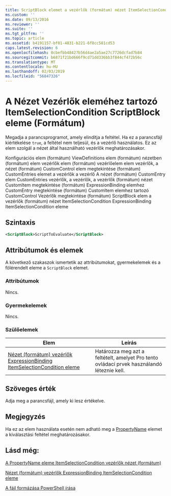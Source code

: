 ```yaml
---
title: ScriptBlock elemet a vezérlők (formátum) nézet ItemSelectionCondition |} A Microsoft Docs
ms.custom: ''
ms.date: 09/13/2016
ms.reviewer: ''
ms.suite: ''
ms.tgt_pltfrm: ''
ms.topic: article
ms.assetid: b4191157-bf01-4831-b221-6f8cc581cd53
caps.latest.revision: 6
ms.openlocfilehash: 0cbefbb48427b56d4ae2a5ae27c7726dcfad7b84
ms.sourcegitcommit: b6871f21bd666f9cd71dd336bb3f844cf472b56c
ms.translationtype: MT
ms.contentlocale: hu-HU
ms.lasthandoff: 02/03/2019
ms.locfileid: "56847326"
---
```

# <a name="scriptblock-element-for-itemselectioncondition-for-controls-for-view-format"></a>A Nézet Vezérlők eleméhez tartozó ItemSelectionCondition ScriptBlock eleme (Formátum)

Megadja a parancsprogramot, amely elindítja a feltétel. Ha ez a parancsfájl kiértékelése `true`, a feltétel nem teljesül, és a vezérlő használatos. Ez az elem szolgál a nézet által használható vezérlők meghatározásakor.

Konfigurációs elem (formátum) ViewDefinitions elem (formátum) nézetben (formátum) elem vezérlők elem (formátum) vezérlőelem elem vezérlők, a nézet (formátum) CustomControl elem megtekintése (formátum) CustomEntries elemet a vezérlők a vezérlő A nézet (formátum) CustomEntry elem CustomEntries vezérlők, a vezérlők, a vezérlők (formátum) nézet CustomItem megtekintése (formátum) ExpressionBinding elemhez CustomEntry megtekintése (formátum) CustomItem elemhez tartozó CustomControl Vezérlők megtekintése (formátum) ScriptBlock elem a vezérlők (formátum) nézet ItemSelectionCondition ExpressionBinding ItemSelectionCondition eleme

## <a name="syntax"></a>Szintaxis

```xml
<ScriptBlock>ScriptToEvaluate</ScriptBlock>
```

## <a name="attributes-and-elements"></a>Attribútumok és elemek

A következő szakaszok ismertetik az attribútumokat, gyermekelemek és a fölérendelt eleme a `ScriptBlock` elemet.

### <a name="attributes"></a>Attribútumok

Nincs.

### <a name="child-elements"></a>Gyermekelemek

Nincs.

### <a name="parent-elements"></a>Szülőelemek

|Elem|Leírás|
|-------------|-----------------|
|[Nézet (formátum) vezérlők ExpressionBinding ItemSelectionCondition eleme](./itemselectioncondition-element-for-expressionbinding-for-controls-for-view-format.md)|Határozza meg azt a feltételt, amelyet Pro tento ovládací prvek használandó léteznie kell.|

## <a name="text-value"></a>Szöveges érték

Adja meg a parancsfájl, amely ki lesz értékelve.

## <a name="remarks"></a>Megjegyzés

Ha ez az elem használata esetén nem adható meg a [PropertyName](./propertyname-element-for-itemselectioncondition-for-controls-for-view-format.md) elemet a kiválasztási feltétel meghatározásakor.

## <a name="see-also"></a>Lásd még:

[A PropertyName eleme ItemSelectionCondition vezérlők nézet (formátum)](./propertyname-element-for-itemselectioncondition-for-controls-for-view-format.md)

[Nézet (formátum) vezérlők ExpressionBinding ItemSelectionCondition eleme](./itemselectioncondition-element-for-expressionbinding-for-controls-for-view-format.md)

[A fájl formázása PowerShell írása](./writing-a-powershell-formatting-file.md)
